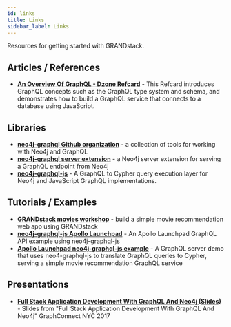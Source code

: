 ```yaml
---
id: links
title: Links
sidebar_label: Links
---
```


Resources for getting started with GRANDstack.

## Articles / References

* **[An Overview Of GraphQL - Dzone Refcard](https://dzone.com/refcardz/an-overview-of-graphql)** - This Refcard introduces GraphQL concepts such as the GraphQL type system and schema, and demonstrates how to build a GraphQL service that connects to a database using JavaScript.

## Libraries

* **[neo4j-graphql Github organization](https://github.com/neo4j-graphql)** - a collection of tools for working with Neo4j and GraphQL
* **[neo4j-graphql server extension](https://github.com/neo4j-graphql/neo4j-graphql)** - a Neo4j server extension for serving a GraphQL endpoint from Neo4j
* **[neo4j-graphql-js](https://github.com/neo4j-graphql/neo4j-graphql-js)** - A GraphQL to Cypher query execution layer for Neo4j and JavaScript GraphQL implementations.

## Tutorials / Examples

* **[GRANDstack movies workshop](https://github.com/grand-stack/grand-stack-movies-workshop)** - build a simple movie recommendation web app using GRANDstack
* **[neo4j-graphql-js Apollo Launchpad](https://launchpad.graphql.com/7kp8l0p4j)** - An Apollo Launchpad GraphQL API example using neo4j-graphql-js
* **[Apollo Launchpad neo4j-graphql-js example](https://launchpad.graphql.com/7kp8l0p4j)** - A GraphQL server demo that uses neo4-graphql-js to translate GraphQL queries to Cypher, serving a simple movie recommendation GraphQL service

## Presentations

* **[Full Stack Application Development With GraphQL And Neo4j (Slides)](https://www.dropbox.com/s/hlkce7yzl23ghe2/neo4j-graphql.pdf?dl=0)** - Slides from "Full Stack Application Development With GraphQL And Neo4j" GraphConnect NYC 2017
